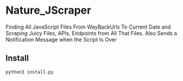 # Nature_JScraper
Finding All JavaScript Files From WayBackUrls To Current Date and Scraping Juicy Files, APIs,
Endpoints from All That Files. Also Sends a Notification Message when the Script Is Over

## Install
```
python3 install.py
```
